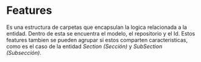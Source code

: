# Features

Es una estructura de carpetas que encapsulan la logica relacionada a la entidad. Dentro de esta se encuentra el modelo, el repositorio y el Id. Estos features tambien se pueden agrupar si estos comparten caracteristicas, como es el caso de la entidad *Section (Sección)* y *SubSection (Subsección)*.
